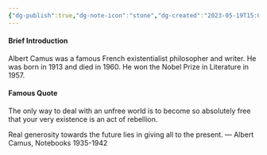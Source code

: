 ```yaml
---
{"dg-publish":true,"dg-note-icon":"stone","dg-created":"2023-05-19T15:00:00+08:00","dg-updated":"2023-05-19T15:00:00+08:00","tags":["create","tastes"],"dg-path":"Quote/Albert Camus.md","permalink":"/Quote/Albert Camus/","dgPassFrontmatter":true,"noteIcon":"stone","created":"2023-05-19T15:00:00+08:00","updated":"2023-05-19T15:00:00+08:00"}
---
```



#### Brief Introduction
Albert Camus was a famous French existentialist philosopher and writer. He was born in 1913 and died in 1960. He won the Nobel Prize in Literature in 1957.

#### Famous Quote

The only way to deal with an unfree world is to become so absolutely free that your very existence is an act of rebellion.

Real generosity towards the future lies in giving all to the present.
― Albert Camus, Notebooks 1935-1942